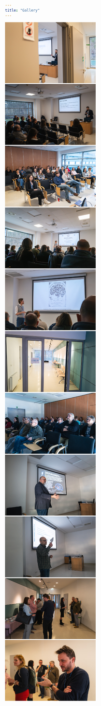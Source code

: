 ```yaml
---
title: "Gallery"
---
```


<img src="assets/img/gallery/1.jpg" width="300">

<img src="assets/img/gallery/2.jpg" width="300">

<img src="assets/img/gallery/3.jpg" width="300">

<img src="assets/img/gallery/4.jpg" width="300">

<img src="assets/img/gallery/5.jpg" width="300">

<img src="assets/img/gallery/6.jpg" width="300">

<img src="assets/img/gallery/7.jpg" width="300">

<img src="assets/img/gallery/8.jpg" width="300">

<img src="assets/img/gallery/9.jpg" width="300">

<img src="assets/img/gallery/10.jpg" width="300">

<img src="assets/img/gallery/11.jpg" width="300">